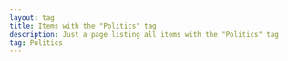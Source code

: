 ```yaml
---
layout: tag
title: Items with the "Politics" tag
description: Just a page listing all items with the "Politics" tag
tag: Politics
---
```

